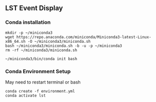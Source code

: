 ## LST Event Display

### Conda installation

    mkdir -p ~/miniconda3
    wget https://repo.anaconda.com/miniconda/Miniconda3-latest-Linux-x86_64.sh -O ~/miniconda3/miniconda.sh
    bash ~/miniconda3/miniconda.sh -b -u -p ~/miniconda3
    rm -rf ~/miniconda3/miniconda.sh

    ~/miniconda3/bin/conda init bash

### Conda Environment Setup

May need to restart terminal or bash

    conda create -f environment.yml
    conda activate lst


